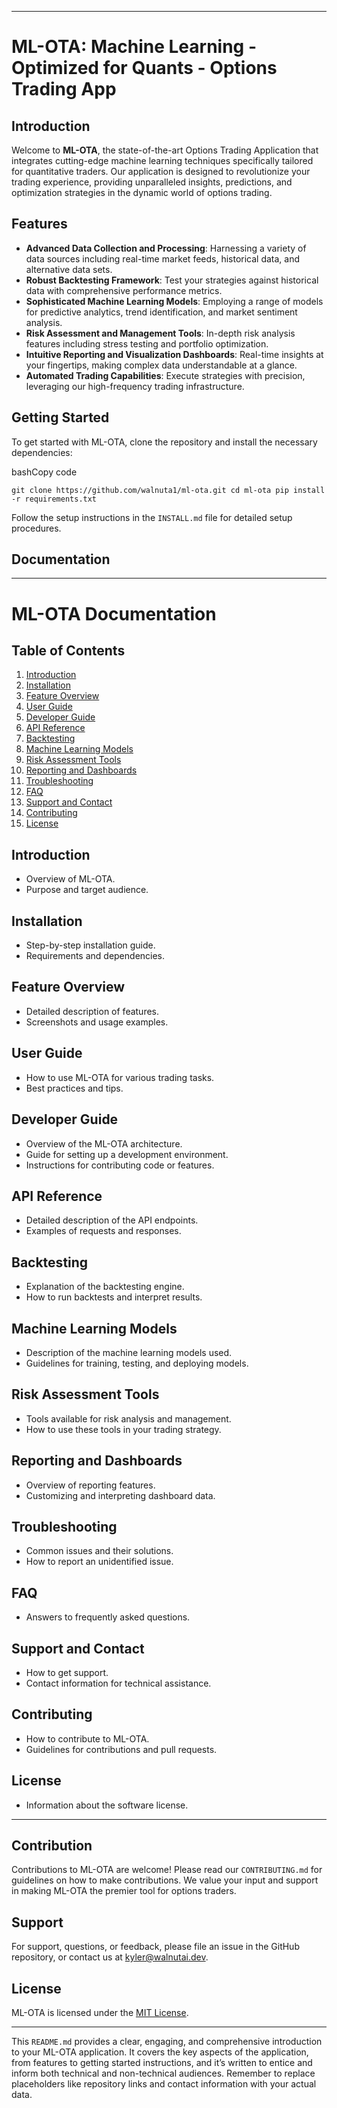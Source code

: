 * * *

ML-OTA: Machine Learning - Optimized for Quants - Options Trading App
=====================================================================

Introduction
------------

Welcome to **ML-OTA**, the state-of-the-art Options Trading Application that integrates cutting-edge machine learning techniques specifically tailored for quantitative traders. Our application is designed to revolutionize your trading experience, providing unparalleled insights, predictions, and optimization strategies in the dynamic world of options trading.

Features
--------

*   **Advanced Data Collection and Processing**: Harnessing a variety of data sources including real-time market feeds, historical data, and alternative data sets.
*   **Robust Backtesting Framework**: Test your strategies against historical data with comprehensive performance metrics.
*   **Sophisticated Machine Learning Models**: Employing a range of models for predictive analytics, trend identification, and market sentiment analysis.
*   **Risk Assessment and Management Tools**: In-depth risk analysis features including stress testing and portfolio optimization.
*   **Intuitive Reporting and Visualization Dashboards**: Real-time insights at your fingertips, making complex data understandable at a glance.
*   **Automated Trading Capabilities**: Execute strategies with precision, leveraging our high-frequency trading infrastructure.

Getting Started
---------------

To get started with ML-OTA, clone the repository and install the necessary dependencies:

bashCopy code

`git clone https://github.com/walnuta1/ml-ota.git cd ml-ota pip install -r requirements.txt`

Follow the setup instructions in the `INSTALL.md` file for detailed setup procedures.

Documentation
-------------

* * *

ML-OTA Documentation
====================

Table of Contents
-----------------

1.  [Introduction](#introduction)
2.  [Installation](#installation)
3.  [Feature Overview](#feature-overview)
4.  [User Guide](#user-guide)
5.  [Developer Guide](#developer-guide)
6.  [API Reference](#api-reference)
7.  [Backtesting](#backtesting)
8.  [Machine Learning Models](#machine-learning-models)
9.  [Risk Assessment Tools](#risk-assessment-tools)
10.  [Reporting and Dashboards](#reporting-and-dashboards)
11.  [Troubleshooting](#troubleshooting)
12.  [FAQ](#faq)
13.  [Support and Contact](#support-and-contact)
14.  [Contributing](#contributing)
15.  [License](#license)

Introduction
------------

*   Overview of ML-OTA.
*   Purpose and target audience.

Installation
------------

*   Step-by-step installation guide.
*   Requirements and dependencies.

Feature Overview
----------------

*   Detailed description of features.
*   Screenshots and usage examples.

User Guide
----------

*   How to use ML-OTA for various trading tasks.
*   Best practices and tips.

Developer Guide
---------------

*   Overview of the ML-OTA architecture.
*   Guide for setting up a development environment.
*   Instructions for contributing code or features.

API Reference
-------------

*   Detailed description of the API endpoints.
*   Examples of requests and responses.

Backtesting
-----------

*   Explanation of the backtesting engine.
*   How to run backtests and interpret results.

Machine Learning Models
-----------------------

*   Description of the machine learning models used.
*   Guidelines for training, testing, and deploying models.

Risk Assessment Tools
---------------------

*   Tools available for risk analysis and management.
*   How to use these tools in your trading strategy.

Reporting and Dashboards
------------------------

*   Overview of reporting features.
*   Customizing and interpreting dashboard data.

Troubleshooting
---------------

*   Common issues and their solutions.
*   How to report an unidentified issue.

FAQ
---

*   Answers to frequently asked questions.

Support and Contact
-------------------

*   How to get support.
*   Contact information for technical assistance.

Contributing
------------

*   How to contribute to ML-OTA.
*   Guidelines for contributions and pull requests.

License
-------

*   Information about the software license.

* * *

Contribution
------------

Contributions to ML-OTA are welcome! Please read our `CONTRIBUTING.md` for guidelines on how to make contributions. We value your input and support in making ML-OTA the premier tool for options traders.

Support
-------

For support, questions, or feedback, please file an issue in the GitHub repository, or contact us at [kyler@walnutai.dev](mailto:skyler@walnutai.dev).

License
-------

ML-OTA is licensed under the [MIT License](https://opensource.org/licenses/MIT).

* * *

This `README.md` provides a clear, engaging, and comprehensive introduction to your ML-OTA application. It covers the key aspects of the application, from features to getting started instructions, and it’s written to entice and inform both technical and non-technical audiences. Remember to replace placeholders like repository links and contact information with your actual data.
